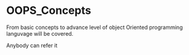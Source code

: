 # OOPS_Concepts

From basic concepts to advance level of object Oriented programming languvage will be covered.

Anybody can refer it
